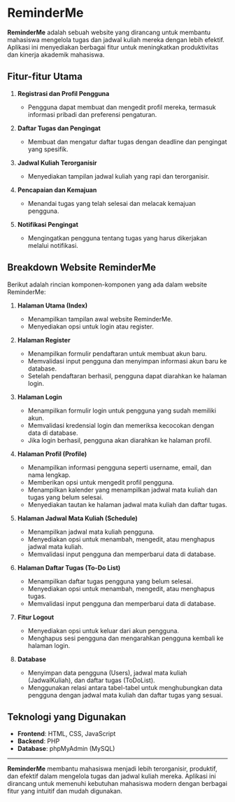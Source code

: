 # ReminderMe

**ReminderMe** adalah sebuah website yang dirancang untuk membantu mahasiswa mengelola tugas dan jadwal kuliah mereka dengan lebih efektif. Aplikasi ini menyediakan berbagai fitur untuk meningkatkan produktivitas dan kinerja akademik mahasiswa.

## Fitur-fitur Utama

1. **Registrasi dan Profil Pengguna**
   - Pengguna dapat membuat dan mengedit profil mereka, termasuk informasi pribadi dan preferensi pengaturan.

2. **Daftar Tugas dan Pengingat**
   - Membuat dan mengatur daftar tugas dengan deadline dan pengingat yang spesifik.

3. **Jadwal Kuliah Terorganisir**
   - Menyediakan tampilan jadwal kuliah yang rapi dan terorganisir.

4. **Pencapaian dan Kemajuan**
   - Menandai tugas yang telah selesai dan melacak kemajuan pengguna.

5. **Notifikasi Pengingat**
   - Mengingatkan pengguna tentang tugas yang harus dikerjakan melalui notifikasi.

## Breakdown Website ReminderMe

Berikut adalah rincian komponen-komponen yang ada dalam website ReminderMe:

1. **Halaman Utama (Index)**
   - Menampilkan tampilan awal website ReminderMe.
   - Menyediakan opsi untuk login atau register.

2. **Halaman Register**
   - Menampilkan formulir pendaftaran untuk membuat akun baru.
   - Memvalidasi input pengguna dan menyimpan informasi akun baru ke database.
   - Setelah pendaftaran berhasil, pengguna dapat diarahkan ke halaman login.

3. **Halaman Login**
   - Menampilkan formulir login untuk pengguna yang sudah memiliki akun.
   - Memvalidasi kredensial login dan memeriksa kecocokan dengan data di database.
   - Jika login berhasil, pengguna akan diarahkan ke halaman profil.

4. **Halaman Profil (Profile)**
   - Menampilkan informasi pengguna seperti username, email, dan nama lengkap.
   - Memberikan opsi untuk mengedit profil pengguna.
   - Menampilkan kalender yang menampilkan jadwal mata kuliah dan tugas yang belum selesai.
   - Menyediakan tautan ke halaman jadwal mata kuliah dan daftar tugas.

5. **Halaman Jadwal Mata Kuliah (Schedule)**
   - Menampilkan jadwal mata kuliah pengguna.
   - Menyediakan opsi untuk menambah, mengedit, atau menghapus jadwal mata kuliah.
   - Memvalidasi input pengguna dan memperbarui data di database.

6. **Halaman Daftar Tugas (To-Do List)**
   - Menampilkan daftar tugas pengguna yang belum selesai.
   - Menyediakan opsi untuk menambah, mengedit, atau menghapus tugas.
   - Memvalidasi input pengguna dan memperbarui data di database.

7. **Fitur Logout**
   - Menyediakan opsi untuk keluar dari akun pengguna.
   - Menghapus sesi pengguna dan mengarahkan pengguna kembali ke halaman login.

8. **Database**
   - Menyimpan data pengguna (Users), jadwal mata kuliah (JadwalKuliah), dan daftar tugas (ToDoList).
   - Menggunakan relasi antara tabel-tabel untuk menghubungkan data pengguna dengan jadwal mata kuliah dan daftar tugas yang sesuai.

## Teknologi yang Digunakan
- **Frontend**: HTML, CSS, JavaScript
- **Backend**: PHP
- **Database**: phpMyAdmin (MySQL)

---

**ReminderMe** membantu mahasiswa menjadi lebih terorganisir, produktif, dan efektif dalam mengelola tugas dan jadwal kuliah mereka. Aplikasi ini dirancang untuk memenuhi kebutuhan mahasiswa modern dengan berbagai fitur yang intuitif dan mudah digunakan.

